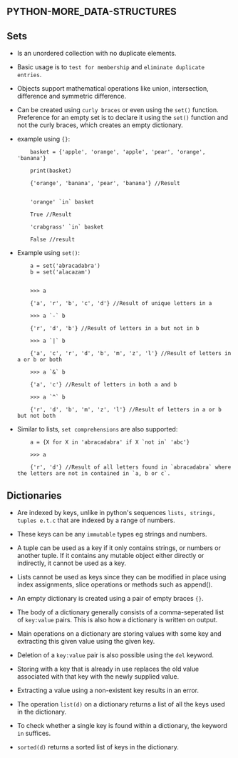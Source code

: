 ## PYTHON-MORE_DATA-STRUCTURES

## Sets

- Is an unordered collection with no duplicate elements.
- Basic usage is to `test for membership` and `eliminate duplicate entries`.
- Objects support mathematical operations like union, intersection, difference and symmetric difference.
- Can be created using `curly braces` or even using the `set()` function. Preference for an empty set is to declare it using the `set()` function and not the curly braces, which creates an empty dictionary.

- example using `{}`:
	```
		basket = {'apple', 'orange', 'apple', 'pear', 'orange', 'banana'}
		
		print(basket)

		{'orange', 'banana', 'pear', 'banana'} //Result


		'orange' `in` basket

		True //Result

		'crabgrass' `in` basket

		False //result
	```

- Example using `set()`:

	```
		a = set('abracadabra')
		b = set('alacazam')


		>>> a

		{'a', 'r', 'b', 'c', 'd'} //Result of unique letters in a

		>>> a `-` b

		{'r', 'd', 'b'} //Result of letters in a but not in b

		>>> a `|` b

		{'a', 'c', 'r', 'd', 'b', 'm', 'z', 'l'} //Result of letters in a or b or both

		>>> a `&` b

		{'a', 'c'} //Result of letters in both a and b

		>>> a `^` b

		{'r', 'd', 'b', 'm', 'z', 'l'} //Result of letters in a or b but not both

	```

- Similar to lists, `set comprehensions` are also supported:

	```
		a = {X for X in 'abracadabra' if X `not in` 'abc'}

		>>> a

		{'r', 'd'} //Result of all letters found in `abracadabra` where the letters are not in contained in `a, b or c`.

	```

## Dictionaries


- Are indexed by keys, unlike in python's sequences `lists, strings, tuples e.t.c` that are indexed by a range of numbers.

- These keys can be any `immutable` types eg strings and numbers.

- A tuple can be used as a key if it only contains strings, or numbers or another tuple. If it contains any mutable object either directly or indirectly, it cannot be used as a key.

- Lists cannot be used as keys since they can be modified in place using index assignments, slice operations or methods such as append().

- An empty dictionary is created using a pair of empty braces `{}`.

- The body of a dictionary generally consists of a comma-seperated list of `key:value` pairs. This is also how a dictionary is written on output.

- Main operations on a dictionary are storing values with some key and extracting this given value using the given key. 

- Deletion of a `key:value` pair is also possible using the `del` keyword.

- Storing with a key that is already in use replaces the old value associated with that key with the newly supplied value. 

- Extracting a value using a  non-existent key results in an error. 

- The operation `list(d)` on a dictionary returns a list of all the keys used in the dictionary.
- To check whether a single key is found within a dictionary, the keyword `in` suffices. 
- `sorted(d)` returns a sorted list of keys in the dictionary. 

